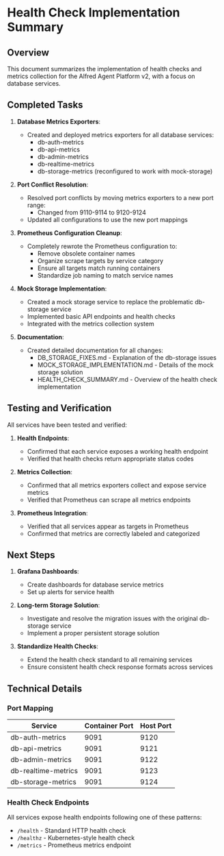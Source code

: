 # Health Check Implementation Summary

## Overview

This document summarizes the implementation of health checks and metrics collection for the Alfred Agent Platform v2, with a focus on database services.

## Completed Tasks

1. **Database Metrics Exporters**:
   - Created and deployed metrics exporters for all database services:
     - db-auth-metrics
     - db-api-metrics
     - db-admin-metrics
     - db-realtime-metrics
     - db-storage-metrics (reconfigured to work with mock-storage)

2. **Port Conflict Resolution**:
   - Resolved port conflicts by moving metrics exporters to a new port range:
     - Changed from 9110-9114 to 9120-9124
   - Updated all configurations to use the new port mappings

3. **Prometheus Configuration Cleanup**:
   - Completely rewrote the Prometheus configuration to:
     - Remove obsolete container names
     - Organize scrape targets by service category
     - Ensure all targets match running containers
     - Standardize job naming to match service names

4. **Mock Storage Implementation**:
   - Created a mock storage service to replace the problematic db-storage service
   - Implemented basic API endpoints and health checks
   - Integrated with the metrics collection system

5. **Documentation**:
   - Created detailed documentation for all changes:
     - DB_STORAGE_FIXES.md - Explanation of the db-storage issues
     - MOCK_STORAGE_IMPLEMENTATION.md - Details of the mock storage solution
     - HEALTH_CHECK_SUMMARY.md - Overview of the health check implementation

## Testing and Verification

All services have been tested and verified:

1. **Health Endpoints**: 
   - Confirmed that each service exposes a working health endpoint
   - Verified that health checks return appropriate status codes

2. **Metrics Collection**:
   - Confirmed that all metrics exporters collect and expose service metrics
   - Verified that Prometheus can scrape all metrics endpoints

3. **Prometheus Integration**:
   - Verified that all services appear as targets in Prometheus
   - Confirmed that metrics are correctly labeled and categorized

## Next Steps

1. **Grafana Dashboards**:
   - Create dashboards for database service metrics
   - Set up alerts for service health

2. **Long-term Storage Solution**:
   - Investigate and resolve the migration issues with the original db-storage service
   - Implement a proper persistent storage solution

3. **Standardize Health Checks**:
   - Extend the health check standard to all remaining services
   - Ensure consistent health check response formats across services

## Technical Details

### Port Mapping

| Service | Container Port | Host Port |
|---------|---------------|-----------|
| db-auth-metrics | 9091 | 9120 |
| db-api-metrics | 9091 | 9121 |
| db-admin-metrics | 9091 | 9122 |
| db-realtime-metrics | 9091 | 9123 |
| db-storage-metrics | 9091 | 9124 |

### Health Check Endpoints

All services expose health endpoints following one of these patterns:
- `/health` - Standard HTTP health check
- `/healthz` - Kubernetes-style health check
- `/metrics` - Prometheus metrics endpoint